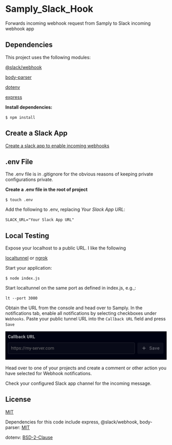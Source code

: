 # Samply_Slack_Hook
Forwards incoming webhook request from Samply to Slack incoming webhook app

## Dependencies
This project uses the following modules:

[@slack/webhook](https://www.npmjs.com/package/@slack/webhook)

[body-parser](https://www.npmjs.com/package/body-parser)

[dotenv](https://www.npmjs.com/package/dotenv)

[express](https://www.npmjs.com/package/express)

**Install dependencies:**

`$ npm install`

## Create a Slack App
[Create a slack app to enable incoming webhooks](https://api.slack.com/messaging/webhooks)

## .env File
The .env file is in .gitignore for the obvious reasons of keeping private configurations private.

**Create a .env file in the root of project**

`$ touch .env`

Add the following to .env, replacing *Your Slack App URL*:

`SLACK_URL="Your Slack App URL"`

## Local Testing
Expose your localhost to a public URL.  I like the following

[localtunnel](https://theboroer.github.io/localtunnel-www/) or [ngrok](https://ngrok.com/)

Start your application:

`$ node index.js`

Start localtunnel on the same port as defined in index.js, e.g.,:

`lt --port 3000`

Obtain the URL from the console and head over to Samply.  In the notifications tab, enable all notifications by selecting checkboxes under `Webhooks`.  Paste your public tunnel URL into the `Callback URL` field and press `Save`

![Webhook Config](images/samply_callback_url.png)

Head over to one of your projects and create a comment or other action you have selected for Webhook notifications.

Check your configured Slack app channel for the incoming message.

## License
[MIT](https://www.mit.edu/~amini/LICENSE.md)

Dependencies for this code include express, @slack/webhook, body-parser: [MIT](https://www.mit.edu/~amini/LICENSE.md)

dotenv: [BSD-2-Clause](https://opensource.org/license/bsd-2-clause/)